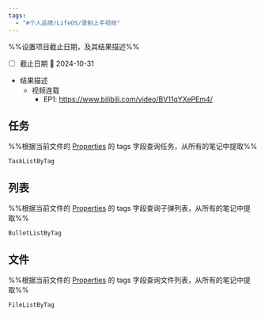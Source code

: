 ```yaml
---
tags:
  - "#个人品牌/LifeOS/录制上手视频"
---
```

%%设置项目截止日期，及其结果描述%%
- [ ] 截止日期 📅 2024-10-31
- 结果描述
	- 视频连载
		- EP1: https://www.bilibili.com/video/BV11qYXePEm4/

## 任务
%%根据当前文件的 [Properties](https://help.obsidian.md/Editing+and+formatting/Properties) 的 tags 字段查询任务，从所有的笔记中提取%%
```LifeOS
TaskListByTag
```

## 列表
%%根据当前文件的 [Properties](https://help.obsidian.md/Editing+and+formatting/Properties) 的 tags 字段查询子弹列表，从所有的笔记中提取%%
```LifeOS
BulletListByTag
```

## 文件
%%根据当前文件的 [Properties](https://help.obsidian.md/Editing+and+formatting/Properties) 的 tags 字段查询文件列表，从所有的笔记中提取%%
```LifeOS
FileListByTag
```